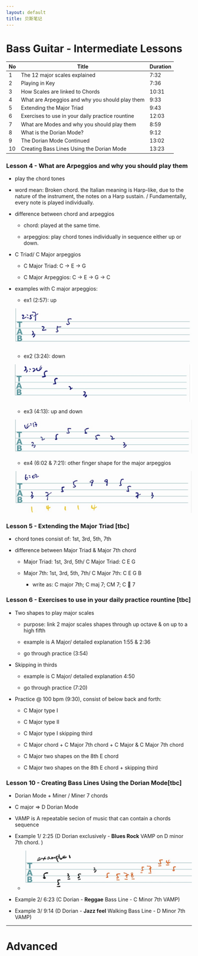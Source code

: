 ```yaml
---
layout: default
title: 贝斯笔记
---
```


# Bass Guitar - Intermediate Lessons

| No | Title | Duration |
| --- | --- | --- |
| 1 | The 12 major scales explained | 7:32 |
| 2 | Playing in Key | 7:36 |
| 3 | How Scales are linked to Chords | 10:31 |
| 4 | What are Arpeggios and why you should play them | 9:33 |
| 5 | Extending the Major Triad | 9:43 |
| 6 | Exercises to use in your daily practice rountine | 12:03 |
| 7 | What are Modes and why you should play them | 8:59 |
| 8 | What is the Dorian Mode? | 9:12 |
| 9 | The Dorian Mode Continued | 13:02 |
| 10 | Creating Bass Lines Using the Dorian Mode | 13:23 |


### __Lesson 4 - What are Arpeggios and why you should play them__

- play the chord tones

- word mean: Broken chord. the Italian meaning is Harp-like, due to the nature of the instrument, the notes on a Harp sustain. / Fundamentally, every note is played individually. 

- difference between chord and arpeggios
    
    - chord: played at the same time. 

    - arpeggios: play chord tones individually in sequence either up or down. 

- C Triad/ C Major arpeggios

    - C Major Triad: C -> E -> G

    - C Major Arpeggios: C -> E -> G -> C

- examples with C major arpeggios: 

    - ex1 (2:57): up

    ![ex1](/../assets/img/bass/inter-4-ex1.png)

    - ex2 (3:24): down

    ![ex2](/../assets/img/bass/inter-4-ex2.png)

    - ex3 (4:13): up and down

    ![ex3](/../assets/img/bass/inter-4-ex3.png)

    - ex4 (6:02 & 7:21): other finger shape for the major arpeggios

    ![ex4](/../assets/img/bass/inter-4-ex4.png)


### __Lesson 5 - Extending the Major Triad [tbc]__

- chord tones consist of: 1st, 3rd, 5th, 7th

- difference between Major Triad & Major 7th chord

    - Major Triad: 1st, 3rd, 5th/ C Major Triad: C E G

    - Major 7th: 1st, 3rd, 5th, 7th/ C Major 7th: C E G B

        - write as: C major 7th; C maj 7; CM 7; C :small_red_triangle: 7

### __Lesson 6 - Exercises to use in your daily practice rountine [tbc]__

- Two shapes to play major scales 

    - purpose: link 2 major scales shapes through up octave & on up to a high fifth

    - example is A Major/ detailed explanation 1:55 & 2:36

    - go through practice (3:54)

- Skipping in thirds 
    - example is C Major/ detailed explanation 4:50

    - go through practice (7:20)

- Practice @ 100 bpm (9:30), consist of below back and forth: 
    
    - C Major type I 

    - C Major type II

    - C Major type I skipping third

    - C Major chord + C Major 7th chord + C Major & C Major 7th chord

    - C Major two shapes on the 8th E chord

    - C Major two shapes on the 8th E chord + skipping third

### __Lesson 10 - Creating Bass Lines Using the Dorian Mode[tbc]__

- Dorian Mode + Miner / Miner 7 chords

- C major => D Dorian Mode

- VAMP is A repeatable secion of music that can contain a chords sequence

- Example 1/ 2:25 (D Dorian exclusively - __Blues Rock__ VAMP on D minor 7th chord. )

    - ![ex1](/../assets/img/bass/inter-10-ex1.png)

- Example 2/ 6:23 (C Dorian - __Reggae__ Bass Line - C Minor 7th VAMP) 


- Example 3/ 9:14 (D Dorian - __Jazz feel__ Walking Bass Line - D Minor 7th VAMP) 

<hr>

# Advanced 






